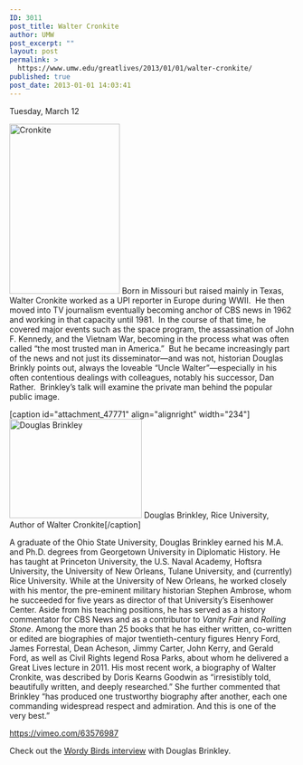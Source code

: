 ```yaml
---
ID: 3011
post_title: Walter Cronkite
author: UMW
post_excerpt: ""
layout: post
permalink: >
  https://www.umw.edu/greatlives/2013/01/01/walter-cronkite/
published: true
post_date: 2013-01-01 14:03:41
---
```

Tuesday, March 12

<a href="http://umwwebmaster.wpengine.com/greatlives/wp-content/uploads/sites/8/2012/11/Crokite-e1352846617458.jpg"><img class=" size-medium wp-image-47451 alignleft" src="http://umwwebmaster.wpengine.com/greatlives/wp-content/uploads/sites/8/2012/11/Crokite-e1352846617458-195x300.jpg" alt="Cronkite" width="195" height="300" /></a> Born in Missouri but raised mainly in Texas, Walter Cronkite worked as a UPI reporter in Europe during WWII.  He then moved into TV journalism eventually becoming anchor of CBS news in 1962 and working in that capacity until 1981.  In the course of that time, he covered major events such as the space program, the assassination of John F. Kennedy, and the Vietnam War, becoming in the process what was often called “the most trusted man in America.”  But he became increasingly part of the news and not just its disseminator—and was not, historian Douglas Brinkly points out, always the loveable “Uncle Walter”—especially in his often contentious dealings with colleagues, notably his successor, Dan Rather.  Brinkley’s talk will examine the private man behind the popular public image.

[caption id="attachment_47771" align="alignright" width="234"]<a href="http://umwwebmaster.wpengine.com/greatlives/wp-content/uploads/sites/8/2012/11/brinkley.jpg"><img class="  wp-image-47771" src="http://umwwebmaster.wpengine.com/greatlives/wp-content/uploads/sites/8/2012/11/brinkley-300x225.jpg" alt="Douglas Brinkley" width="234" height="175" /></a> Douglas Brinkley, Rice University, Author of Walter Cronkite[/caption]

A graduate of the Ohio State University, Douglas Brinkley earned his M.A. and Ph.D. degrees from Georgetown University in Diplomatic History. He has taught at Princeton University, the U.S. Naval Academy, Hoftsra University, the University of New Orleans, Tulane University, and (currently) Rice University. While at the University of New Orleans, he worked closely with his mentor, the pre-eminent military historian Stephen Ambrose, whom he succeeded for five years as director of that University’s Eisenhower Center. Aside from his teaching positions, he has served as a history commentator for CBS News and as a contributor to <i>Vanity Fair</i> and <i>Rolling Stone</i>. Among the more than 25 books that he has either written, co-written or edited are biographies of major twentieth-century figures Henry Ford, James Forrestal, Dean Acheson, Jimmy Carter, John Kerry, and Gerald Ford, as well as Civil Rights legend Rosa Parks, about whom he delivered a Great Lives lecture in 2011. His most recent work, a biography of Walter Cronkite, was described by Doris Kearns Goodwin as “irresistibly told, beautifully written, and deeply researched.” She further commented that Brinkley “has produced one trustworthy biography after another, each one commanding widespread respect and admiration. And this is one of the very best.”

https://vimeo.com/63576987

Check out the <a title="Walter Cronkite" href="http://wordybirds.org/2013/03/21/douglas-brinkley/">Wordy Birds interview</a> with Douglas Brinkley.
